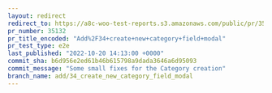 ```yaml
---
layout: redirect
redirect_to: https://a8c-woo-test-reports.s3.amazonaws.com/public/pr/35132/e2e/index.html
pr_number: 35132
pr_title_encoded: "Add%2F34+create+new+category+field+modal"
pr_test_type: e2e
last_published: "2022-10-20 14:13:00 +0000"
commit_sha: b6d956e2ed61b46b615798a9dada3646a6d95093
commit_message: "Some small fixes for the Category creation"
branch_name: add/34_create_new_category_field_modal
---
```

